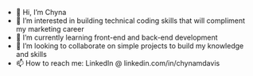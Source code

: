 - 👋 Hi, I’m Chyna
- 👀 I’m interested in building technical coding skills that will compliment my marketing career
- 🌱 I’m currently learning front-end and back-end development
- 💞️ I’m looking to collaborate on simple projects to build my knowledge and skills
- 📫 How to reach me: LinkedIn @ linkedin.com/in/chynamdavis

<!---
cmdavis21/cmdavis21 is a ✨ special ✨ repository because its `README.md` (this file) appears on your GitHub profile.
You can click the Preview link to take a look at your changes.
--->
